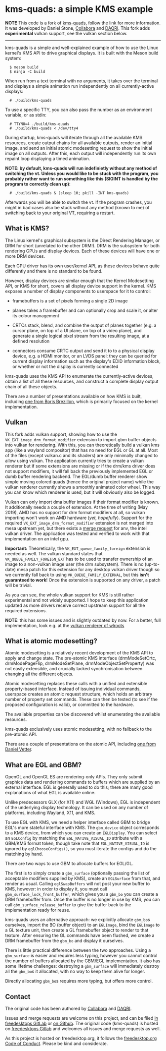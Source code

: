 # kms-quads: a simple KMS example

**NOTE** This code is a fork of [kms-quads](https://gitlab.freedesktop.org/daniels/kms-quads),
follow the link for more information.
It was developed by Daniel Stone, [Collabora](https://www.collabora.com)
and [DAQRI](https://www.daqri.com). This fork adds **experimental** vulkan support,
see the vulkan section below.

---

kms-quads is a simple and well-explained example of how to use the Linux
kernel's KMS API to drive graphical displays. It is built with the Meson build
system:
```shell
  $ meson build
  $ ninja -C build
```

When run from a text terminal with no arguments, it takes over the terminal and
displays a simple animation run independently on all currently-active displays:
```shell
  # ./build/kms-quads
```

To use a specific TTY, you can also pass the number as an environment variable,
or as stdin:
```shell
  # TTYNO=4 ./build/kms-quads
  # ./build/kms-quads < /dev/tty4
```

During startup, kms-quads will iterate through all the available KMS resources,
create output chains for all available outputs, render an initial image, and
send an initial atomic modesetting request to show the initial image on all
outputs. After this, each output will independently run its own repaint loop
displaying a timed animation.

**NOTE: by default, kms-quads will run indefinietly without any method
of switching the vt. Unless you would like to be stuck with the program,
you probably rather want to run something like this (SIGINT is handled
by the program to correctly clean up):**
```shell
  # ./build/kms-quads & (sleep 10; pkill -INT kms-quads)
```

Afterwards you will be able to switch the vt. If the program crashes,
you might in bad cases also be stuck without any method (known to me)
of switching back to your original VT, requiring a restart.

## What is KMS?

The Linux kernel's graphical subsystem is the Direct Rendering Manager, or DRM
for short (unrelated to the other DRM!). DRM is the subsystem for both
rendering GPUs and display devices. Each of these devices will have one or
more DRM devices.

Each GPU driver has its own user/kernel API, as these devices behave quite
differently and there is no standard to be found.

However, display devices are similar enough that the Kernel Modesetting API, or
KMS for short, covers all display device support in the kernel. KMS exposes a
number of display components to userspace for it to control:

  * framebuffers is a set of pixels forming a single 2D image

  * planes takes a framebuffer and can optionally crop and scale it, or alter
    its colour management

  * CRTCs stack, blend, and combine the output of planes together (e.g. a
    cursor plane, on top of a UI plane, on top of a video plane), and generate
    a single logical pixel stream from the resulting image, at a defined
    resolution

  * connectors consume CRTC output and send it to to a physical display device,
    e.g. a HDMI monitor, or an LVDS panel: they can be queried for current
    display information such as the display's EDID information block, or
    whether or not the display is currently connected

kms-quads uses the KMS API to enumerate the currently-active devices, obtain a
list of all these resources, and construct a complete display output chain of
all these objects.

There are a number of presentations available on how KMS is built, including
[one from Boris
Brezillon](https://events.static.linuxfound.org/sites/events/files/slides/brezillon-drm-kms.pdf),
which is primarily focused on the kernel implementation.

## Vulkan

This fork adds vulkan support, showing how to use the `VK_EXT_image_drm_format_modifier`
extension to import gbm buffer objects into vulkan for rendering. With
this, you can theoretically build a vulkan kms app (like a wayland compositor)
that has no need for EGL or GL at all.
Most of the files (except vulkan.c and its shaders) are only
minimally changed to allow using vulkan. The application currently
tries to create a vulkan renderer but if some extensions are missing
or if the drm/kms driver does not support modifiers, it will fall
back the previously implemented EGL or dumb buffer rendering backend.
The EGL/dumb buffer renderer show simple moving colored quads (hence
the original project name) while the vulkan renderer currently shows a
smoothly animated color wheel. This way you can know which renderer
is used, but it will obviously also be logged.

Vulkan can only import dma buffer images if their format modifier is known.
It additionally needs a couple of extension. At the time of writing (May 2019),
AMD has no support for drm format modifiers at all, so vulkan importing won't
work on AMD hardware (*yet, hopefully*).
Support for the required `VK_EXT_image_drm_format_modifier`
extension is not merged into mesa upstream yet, but there exists a [merge
request](https://gitlab.freedesktop.org/mesa/mesa/merge_requests/515) for
anv, the intel vulkan driver. The application was tested and verified
to work with that implementation on an intel gpu.

**Important:** Theoretically, the `VK_EXT_queue_family_foreign` extension
is needed as well. The vulkan standard states that `VK_QUEUE_FAMILY_FOREIGN_EXT`
has to be used to transfer ownership of an image to a non-vulkan image
user (the drm subsystem). There is no (up-to-date) mesa patch for this extension
for any desktop vulkan driver though so we currently fall back to using
`VK_QUEUE_FAMILY_EXTERNAL`, but this **isn't guaranteed to work**! Once the
extension is supported on any driver, a patch will be trivial.

As you can see, the whole vulkan support for KMS is still rather experimental
and not widely supported. I hope to keep this application updated as more
drivers receive correct upstream support for all the required extensions.

__NOTE__: this has some issues and is slightly outdated by now. For a better,
full implementation, look e.g. at the [vulkan renderer of wlroots](https://github.com/swaywm/wlroots/pull/2771)

## What is atomic modesetting?

Atomic modesetting is a relatively recent development of the KMS API to apply
and change state. The pre-atomic KMS interface (drmModeSetCrtc,
drmModePageFlip, drmModeSetPlane, drmModeObjectSetProperty) was not easily
extensible, and crucially lacked synchronisation between changing all the
different objects.

Atomic modesetting replaces these calls with a unified and extensible
property-based interface. Instead of issuing individual commands, userspace
creates an atomic request structure, which holds an arbitrary number of
property set commands. These can then be tested (to see if the proposed
configuration is valid), or committed to the hardware.

The available properties can be discovered whilst enumerating the available
resources.

kms-quads exclusively uses atomic modesetting, with no fallback to the
pre-atomic API.

There are a couple of presentations on the atomic API, including [one from
Daniel Vetter](https://www.youtube.com/watch?v=LjiB_JeDn2M).


## What are EGL and GBM?

OpenGL and OpenGL ES are rendering-only APIs. They only submit graphics data
and rendering commands to buffers which are supplied by an external interface.
EGL is generally used to do this; there are many good explanations of what EGL
is available online.

Unlike predecessors GLX (for X11) and WGL (Windows), EGL is independent of the
underlying display technology. It can be used on any number of platforms,
including Wayland, X11, and KMS.

To use EGL with KMS, we need a helper interface called GBM to bridge EGL's
more stateful interface with KMS. The `gbm_device` object corresponds to a KMS
device, from which you can create an `EGLDisplay`. You can select an
`EGLConfig` by matching the `EGL_NATIVE_VISUAL_ID` attribute with a GBM/KMS
format token, though take note that `EGL_NATIVE_VISUAL_ID` is ignored by
`eglChooseConfigs()`, so you must iterate the configs and do the matching by
hand.

There are two ways to use GBM to allocate buffers for EGL/GL.

The first is to simply create a `gbm_surface` (optionally passing the list of
acceptable modifiers supplied by KMS), create an `EGLSurface` from that, and
render as usual. Calling `eglSwapBuffers` will not post your new buffer to KMS,
however: in order to display it, you must call `gbm_surface_lock_front_buffer`,
which gives you a `gbm_bo` you can create a DRM framebuffer from. Once the
buffer is no longer in use by KMS, you can call `gbm_surface_release_buffer` to
give the buffer back to the implementation ready for reuse.

kms-quads uses an alternative approach: we explicitly allocate `gbm_bo`s
ourselves, import the BO (buffer object) to an `EGLImage`, bind the `EGLImage`
to a GL texture unit, then create a GL framebuffer object to render to that
texture. After ensuring the GL commands have been flushed, we create a DRM
framebuffer from the `gbm_bo` and display it ourselves.

There is little practical difference between the two approaches. Using a
`gbm_surface` is easier and requires less typing, however you cannot control the
number of buffers allocated by the GBM/EGL implementation. It also has some
lifetime challenges: destroying a `gbm_surface` will immediately destroy all
the `gbm_bo`s it allocated, with no way to keep them alive for longer.

Directly allocating `gbm_bo`s requires more typing, but offers more control.

## Contact

The original code has been authored by [Collabora](https://www.collabora.com)
and [DAQRI](https://www.daqri.com).

Issues and merge requests are welcome on this project, and can be filed [in
freedesktops GitLab](https://gitlab.freedesktop.org/nyorain/kms-vulkan) or
[on Github](https://github.com/nyorain/kms-vulkan).
The original code (kms-quads) is hosted on [freedesktops
Gitlab](https://gitlab.freedesktop.org/daniels/kms-quads) and
welcomes all issues and merge requests as well.

As this project is hosted on freedesktop.org, it follows the [freedesktop.org
Code of Conduct](https://www.freedesktop.org/wiki/CodeOfConduct). Please be
kind and considerate.
